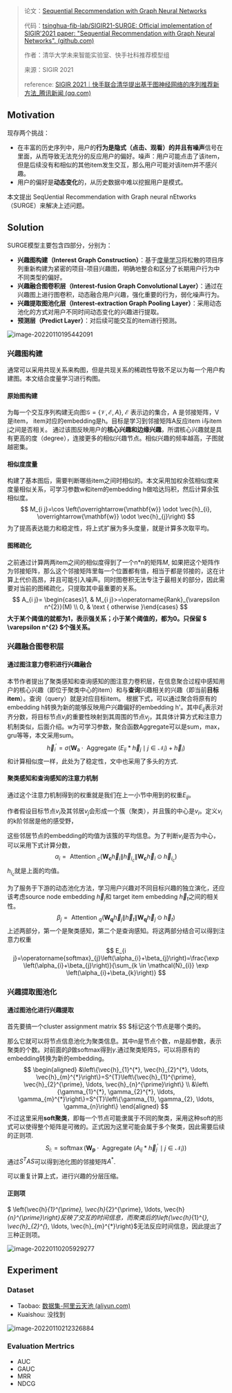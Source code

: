 > 论文：[Sequential Recommendation with Graph Neural Networks](https://arxiv.org/pdf/2106.14226.pdf)
>
> 代码：[tsinghua-fib-lab/SIGIR21-SURGE: Official implementation of SIGIR'2021 paper: "Sequential Recommendation with Graph Neural Networks". (github.com)](https://github.com/tsinghua-fib-lab/SIGIR21-SURGE)
>
> 作者：清华大学未来智能实验室、快手社科推荐模型组
>
> 来源：SIGIR 2021
>
> reference: [SIGIR 2021｜快手联合清华提出基于图神经网络的序列推荐新方法_腾讯新闻 (qq.com)](https://new.qq.com/omn/20210706/20210706A04TWJ00.html)

## Motivation

现存两个挑战：

- 在丰富的历史序列中，用户的**行为是隐式（点击、观看）的并且有噪声**信号在里面，从而导致无法充分的反应用户的偏好。噪声：用户可能点击了该item，但是后续没有和相似的其他item发生交互，那么用户可能对该item并不感兴趣。
- 用户的偏好是**动态变化**的，从历史数据中难以挖掘用户是模式。

本文提出 SeqUential Recommendation with Graph neural nEtworks （SURGE）来解决上述问题。

## Solution

SURGE模型主要包含四部分，分别为：

- **兴趣图构建（Interest Graph Construction）**：基于[度量学习](https://blog.csdn.net/gdengden/article/details/82715162)将松散的项目序列重新构建为紧密的项目-项目兴趣图，明确地整合和区分了长期用户行为中不同类型的偏好。
- **兴趣融合图卷积层（Interest-fusion Graph Convolutional Layer）**：通过在兴趣图上进行图卷积，动态融合用户兴趣，强化重要的行为，弱化噪声行为。
- **兴趣提取图池化层（Interest-extraction Graph Pooling Layer）**：采用动态池化的方式对用户不同时间动态变化的兴趣进行提取。
- **预测层（Predict Layer）**：对后续可能交互的item进行预测。

![image-20220110195442091](https://cdn.jsdelivr.net/gh/Zhangxin98/Note@main/img/202201101954397.png)

### 兴趣图构建

通常可以采用共现关系来构图，但是共现关系的稀疏性导致不足以为每一个用户构建图。本文结合度量学习进行构图。

#### 原始图构建

为每一个交互序列构建无向图$\mathcal{G}=\{\mathcal{V}, \mathcal{E}, A\}$, $\mathcal{E}$ 表示边的集合，A 是邻接矩阵，V是item， item对应的embedding是h。目标是学习到邻接矩阵A反应item i与item j之间是否相关。 通过该图反映用户的**核心兴趣和边缘兴趣**，所谓核心兴趣就是具有更高的度（degree），连接更多的相似兴趣节点。相似兴趣的频率越高，子图就越密集。

#### 相似度度量

构建了基本图后，需要判断哪些item之间时相似的。本文采用加权余弦相似度来度量相似关系，可学习参数w和item的embedding h做哈达玛积，然后计算余弦相似度。
$$
M_{i j}=\cos \left(\overrightarrow{\mathbf{w}} \odot \vec{h}_{i}, \overrightarrow{\mathbf{w}} \odot \vec{h}_{j}\right)
$$
为了提高表达能力和稳定性，将上式扩展为多头度量，就是计算多次取平均。

#### 图稀疏化

之前通过计算两两item之间的相似度得到了一个n*n的矩阵$M$, 如果把这个矩阵作为邻接矩阵，那么这个邻接矩阵里每一个位置都有值，相当于都是邻接的，这在计算上代价高昂，并且可能引入噪声。同时图卷积无法专注于最相关的部分，因此需要对当前的图稀疏化，只提取其中最重要的关系。
$$
A_{i j}= \begin{cases}1, & M_{i j}>=\operatorname{Rank}_{\varepsilon n^{2}}(M) \\ 0, & \text { otherwise }\end{cases}
$$
**大于某个阈值的就都为1，表示强关系；小于某个阈值的，都为0。只保留 $ \varepsilon n^{2} $个强关系。**

### 兴趣融合图卷积层

#### 通过图注意力卷积进行兴趣融合

本节作者提出了聚类感知和查询感知的图注意力卷积层，在信息聚合过程中感知用户的核心兴趣（即位于聚类中心的item）和与**查询**兴趣相关的兴趣（即当前**目标item**）。查询（query）就是对应目标item。 根据下式，可以通过聚合将原有的embedding h转换为新的能够反映用户兴趣偏好的embedding h'。其中$E_{ij}$表示对齐分数，将目标节点$v_i$的重要性映射到其周围的节点$v_j$，其具体计算方式和注意力机制类似，后面介绍。w为可学习参数，聚合函数Aggregate可以是sum，max，gru等等，本文采用sum。
$$
\vec{h}_{i}^{\prime}=\sigma\left(\mathbf{W}_{\mathrm{a}} \cdot \text { Aggregate }\left(E_{i j} * \vec{h}_{j} \mid j \in \mathcal{N}_{i}\right)+\vec{h}_{i}\right)
$$
和计算相似度一样，此处为了稳定性，文中也采用了多头的方式.

#### 聚类感知和查询感知的注意力机制

通过这个注意力机制得到的权重就是我们在上一小节中用到的权重$E_{ij}$。

作者假设目标节点$v_i$及其邻居$v_j$会形成一个簇（聚类），并且簇的中心是$v_i$。定义$v_i$的k阶邻居是他的感受野，

这些邻居节点的embedding的均值为该簇的平均信息。为了判断$v_i$是否为中心，可以采用下式计算分数，
$$
\alpha_{i}=\text { Attention }_{c}\left(\mathbf{W}_{\mathbf{c}} \vec{h}_{i}\left\|\vec{h}_{i_{c}}\right\| \mathbf{W}_{\mathbf{c}} \vec{h}_{i} \odot \vec{h}_{i_{c}}\right)
$$
$h_{i_c}$就是上面的均值。

为了服务于下游的动态池化方法，学习用户兴趣对不同目标兴趣的独立演化，还应该考虑source node embedding $\vec{h}_{j}$和 target item embedding $\vec{h}_{t}$之间的相关性。
$$
\beta_{j}=\text { Attention }_{q}\left(\mathbf{W}_{\mathbf{q}} \vec{h}_{j}\left\|\vec{h}_{t}\right\| \mathbf{W}_{\mathbf{q}} \vec{h}_{j} \odot \vec{h}_{t}\right)
$$
上述两部分，第一个是聚类感知，第二个是查询感知。将这两部分结合可以得到注意力权重
$$
E_{i j}=\operatorname{softmax}_{j}\left(\alpha_{i}+\beta_{j}\right)=\frac{\exp \left(\alpha_{i}+\beta_{j}\right)}{\sum_{k \in \mathcal{N}_{i}} \exp \left(\alpha_{i}+\beta_{k}\right)}
$$

### 兴趣提取图池化

####  通过图池化进行兴趣提取

首先要搞一个cluster assignment matrix  $S $标记这个节点是哪个类的。

那么它就可以将节点信息池化为聚类信息。其中n是节点个数，m是超参数，表示聚类的个数。对前面的$\beta$做softmax得到$\gamma$.通过聚类矩阵S，可以将原有的embedding转换为新的embedding。
$$
\begin{aligned}
&\left\{\vec{h}_{1}^{*}, \vec{h}_{2}^{*}, \ldots, \vec{h}_{m}^{*}\right\}=S^{T}\left\{\vec{h}_{1}^{\prime}, \vec{h}_{2}^{\prime}, \ldots, \vec{h}_{n}^{\prime}\right\} \\
&\left\{\gamma_{1}^{*}, \gamma_{2}^{*}, \ldots, \gamma_{m}^{*}\right\}=S^{T}\left\{\gamma_{1}, \gamma_{2}, \ldots, \gamma_{n}\right\}
\end{aligned}
$$
不过这里采用**soft聚类**，即每一个节点可能隶属于不同的聚类，采用这种soft的形式可以使得整个矩阵是可微的。正式因为这里可能会属于多个聚类，因此需要后续的正则项.
$$
S_{i:}=\operatorname{softmax}\left(\mathbf{W}_{\mathbf{p}} \cdot \text { Aggregate }\left(A_{i j} * \vec{h}_{j}^{\prime} \mid j \in \mathcal{N}_{i}\right)\right)
$$
通过$S^T A S$可以得到池化图的邻接矩阵$A^*$.

可以重复计算上式，进行兴趣的分层压缩。

#### 正则项

$ \left\{\vec{h}_{1}^{\prime}, \vec{h}_{2}^{\prime}, \ldots, \vec{h}_{n}^{\prime}\right\}$反映了交互的时间信息，而聚类后的$\left\{\vec{h}_{1}^{*}, \vec{h}_{2}^{*}, \ldots, \vec{h}_{m}^{*}\right\}$无法反应时间信息，因此提出了三种正则项。

![image-20220110205929277](https://cdn.jsdelivr.net/gh/Zhangxin98/Note@main/img/202201102059426.png)

## Experiment

### Dataset

* Taobao: [数据集-阿里云天池 (aliyun.com)](https://tianchi.aliyun.com/dataset/dataDetail?dataId=649)
* Kuaishou: 没找到

![image-20220110212326884](https://cdn.jsdelivr.net/gh/Zhangxin98/Note@main/img/202201102123113.png)

### Evaluation Mertrics

* AUC
* GAUC
* MRR
* NDCG

